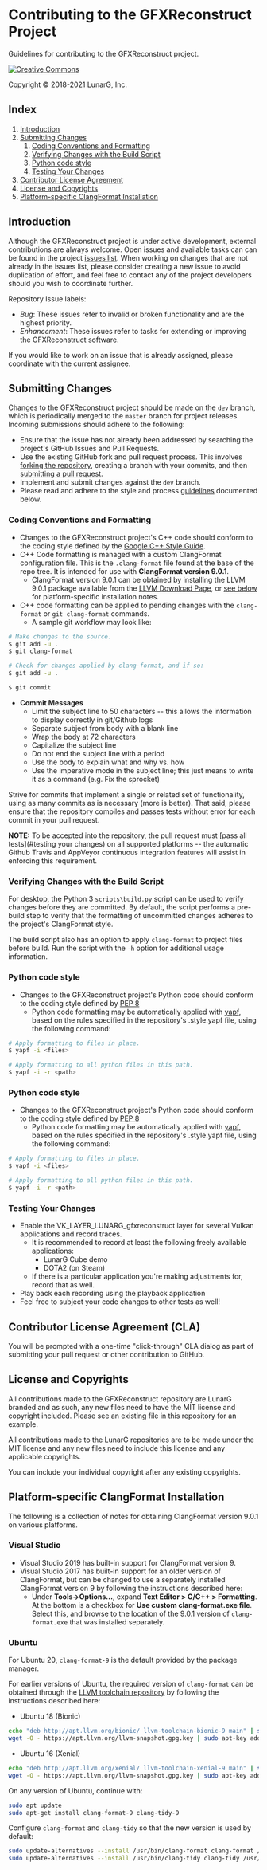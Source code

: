 # Contributing to the GFXReconstruct Project

Guidelines for contributing to the GFXReconstruct project.

[![Creative Commons][1]][2]

[1]: https://i.creativecommons.org/l/by-nd/4.0/88x31.png "Creative Commons License"
[2]: https://creativecommons.org/licenses/by-nd/4.0/

Copyright &copy; 2018-2021 LunarG, Inc.

## **Index**

1. [Introduction](#introduction)
2. [Submitting Changes](#submitting-changes)
    1. [Coding Conventions and Formatting](#coding-conventions-and-formatting)
    2. [Verifying Changes with the Build Script](#verifying-changes-with-the-build-script)
    3. [Python code style](#python-code-style)
    4. [Testing Your Changes](#testing-your-changes)
3. [Contributor License Agreement](#contributor-license-agreement-cla)
4. [License and Copyrights](#license-and-copyrights)
5. [Platform-specific ClangFormat Installation](#platform-specific-clangformat-installation)

## **Introduction**

Although the GFXReconstruct project is under active development, external
contributions are always welcome.  Open issues and available tasks can
can be found in the project
[issues list](https://github.com/LunarG/gfxreconstruct/issues).  When
working on changes that are not already in the issues list, please
consider creating a new issue to avoid duplication of effort, and
feel free to contact any of the project developers should you wish to
coordinate further.

Repository Issue labels:

- _Bug_:          These issues refer to invalid or broken functionality and
 are the highest priority.
- _Enhancement_:  These issues refer to tasks for extending or improving the
 GFXReconstruct software.

If you would like to work on an issue that is already assigned, please coordinate
with the current assignee.

## **Submitting Changes**

Changes to the GFXReconstruct project should be made on the `dev` branch, which
is periodically merged to the `master` branch for project releases.  Incoming
submissions should adhere to the following:

- Ensure that the issue has not already been addressed by searching the project's
GitHub Issues and Pull Requests.
- Use the existing GitHub fork and pull request process.
  This involves [forking the repository](https://help.github.com/articles/fork-a-repo/),
  creating a branch with your commits, and then [submitting a pull request](https://help.github.com/articles/using-pull-requests/).
- Implement and submit changes against the `dev` branch.
- Please read and adhere to the style and process [guidelines](#coding-conventions-and-formatting) documented below.

### **Coding Conventions and Formatting**

- Changes to the GFXReconstruct project's C++ code should conform to the coding
  style defined by the [Google C++ Style Guide](https://google.github.io/styleguide/cppguide.html).
- C++ Code formatting is managed with a custom ClangFormat configuration file.
  This is the `.clang-format` file found at the base of the repo tree.
  It is intended for use with **ClangFormat version 9.0.1**.
  - ClangFormat version 9.0.1 can be obtained by installing the LLVM 9.0.1
    package available from the [LLVM Download Page](https://releases.llvm.org/download.html),
    or [see below](#platform-specific-clangformat-installation) for
    platform-specific installation notes.
- C++ code formatting can be applied to pending changes with the `clang-format`
  or `git clang-format` commands.
  - A sample git workflow may look like:

```bash
# Make changes to the source.
$ git add -u .
$ git clang-format

# Check for changes applied by clang-format, and if so:
$ git add -u .

$ git commit
```

- **Commit Messages**
  - Limit the subject line to 50 characters -- this allows the information
    to display correctly in git/Github logs
  - Separate subject from body with a blank line
  - Wrap the body at 72 characters
  - Capitalize the subject line
  - Do not end the subject line with a period
  - Use the body to explain what and why vs. how
  - Use the imperative mode in the subject line; this just means to write it
      as a command (e.g. Fix the sprocket)

Strive for commits that implement a single or related set of functionality,
using as many commits as is necessary (more is better).
That said, please ensure that the repository compiles and passes tests without
error for each commit in your pull request.

**NOTE:** To be accepted into the repository, the pull request must
[pass all tests](#testing your changes) on all supported platforms
-- the automatic Github Travis and AppVeyor continuous integration features will
assist in enforcing this requirement.

### **Verifying Changes with the Build Script**

For desktop, the Python 3 `scripts\build.py` script can be used to verify changes
before they are committed.  By default, the script performs a pre-build step to
verify that the formatting of uncommitted changes adheres to the project's
ClangFormat style.

The build script also has an option to apply `clang-format` to project files
before build.  Run the script with the `-h` option for additional usage
information.
### **Python code style**

- Changes to the GFXReconstruct project's Python code should conform to the
  coding style defined by [PEP 8](https://www.python.org/dev/peps/pep-0008/)
  - Python code formatting may be automatically applied with
    [yapf](https://github.com/google/yapf), based on the rules specified in
    the repository's .style.yapf file, using the following command:

```bash
# Apply formatting to files in place.
$ yapf -i <files>

# Apply formatting to all python files in this path.
$ yapf -i -r <path>
```

### **Python code style**

- Changes to the GFXReconstruct project's Python code should conform to the
  coding style defined by [PEP 8](https://www.python.org/dev/peps/pep-0008/)
  - Python code formatting may be automatically applied with
    [yapf](https://github.com/google/yapf), based on the rules specified in
    the repository's .style.yapf file, using the following command:

```bash
# Apply formatting to files in place.
$ yapf -i <files>

# Apply formatting to all python files in this path.
$ yapf -i -r <path>
```

### **Testing Your Changes**

- Enable the VK_LAYER_LUNARG_gfxreconstruct layer for several Vulkan
  applications and record traces.
  - It is recommended to record at least the following freely available
    applications:
    - LunarG Cube demo
    - DOTA2 (on Steam)
  - If there is a particular application you're making adjustments for, record
    that as well.
- Play back each recording using the playback application
- Feel free to subject your code changes to other tests as well!

## **Contributor License Agreement (CLA)**

You will be prompted with a one-time "click-through" CLA dialog as part of
submitting your pull request or other contribution to GitHub.

## **License and Copyrights**

All contributions made to the GFXReconstruct repository are LunarG branded and
as such, any new files need to have the MIT license and copyright included.
Please see an existing file in this repository for an example.

All contributions made to the LunarG repositories are to be made under the
MIT license and any new files need to include this license and any applicable
copyrights.

You can include your individual copyright after any existing copyrights.

## **Platform-specific ClangFormat Installation**

The following is a collection of notes for obtaining ClangFormat version 9.0.1
on various platforms.

### **Visual Studio**

- Visual Studio 2019 has built-in support for ClangFormat version 9.
- Visual Studio 2017 has built-in support for an older version of ClangFormat,
  but can be changed to use a separately installed ClangFormat version 9
  by following the instructions described here:
  - Under **Tools->Options...**, expand **Text Editor > C/C++ > Formatting**.
    At the bottom is a checkbox for **Use custom clang-format.exe file**.
    Select this, and browse to the location of the 9.0.1 version of
    `clang-format.exe` that was installed separately.

### **Ubuntu**

For Ubuntu 20, `clang-format-9` is the default provided by the package manager.

For earlier versions of Ubuntu, the required version of `clang-format` can be
obtained through the [LLVM toolchain repository](https://apt.llvm.org) by
following the instructions described here:

- Ubuntu 18 (Bionic)

```bash
echo "deb http://apt.llvm.org/bionic/ llvm-toolchain-bionic-9 main" | sudo tee /etc/apt/sources.list.d/llvm.list
wget -O - https://apt.llvm.org/llvm-snapshot.gpg.key | sudo apt-key add -
```

- Ubuntu 16 (Xenial)

```bash
echo "deb http://apt.llvm.org/xenial/ llvm-toolchain-xenial-9 main" | sudo tee /etc/apt/sources.list.d/llvm.list
wget -O - https://apt.llvm.org/llvm-snapshot.gpg.key | sudo apt-key add -
```

On any version of Ubuntu, continue with:

```bash
sudo apt update
sudo apt-get install clang-format-9 clang-tidy-9
```

Configure `clang-format` and `clang-tidy` so that the new version is used by default:

```bash
sudo update-alternatives --install /usr/bin/clang-format clang-format /usr/bin/clang-format-9 900
sudo update-alternatives --install /usr/bin/clang-tidy clang-tidy /usr/bin/clang-tidy-9 900
```
